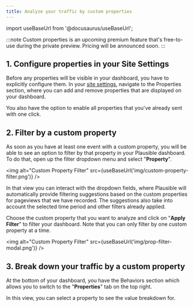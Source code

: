 ```yaml
---
title: Analyze your traffic by custom properties
---
```


import useBaseUrl from '@docusaurus/useBaseUrl';

:::note
Custom properties is an upcoming premium feature that's free-to-use during the private preview. Pricing will be announced soon.
:::

## 1. Configure properties in your Site Settings

Before any properties will be visible in your dashboard, you have to explicitly configure them. In your [site settings](website-settings.md), navigate to the Properties section, where you can add and remove properties that are displayed on your dashboard.

You also have the option to enable all properties that you've already sent with one click.

## 2. Filter by a custom property

As soon as you have at least one event with a custom property, you will be able to see an option to filter by that property in your Plausible dashboard. To do that, open up the filter dropdown menu and select "**Property**".

<img alt="Custom Property Filter" src={useBaseUrl('img/custom-property-filter.png')} />

In that view you can interact with the dropdown fields, where Plausible will automatically provide filtering suggestions based on the custom properties for pageviews that we have recorded. The suggestions also take into account the selected time period and other filters already applied.

Choose the custom property that you want to analyze and click on "**Apply Filter**" to filter your dashboard. Note that you can only filter by one custom property at a time.

<img alt="Custom Property Filter" src={useBaseUrl('img/prop-filter-modal.png')} />

## 3. Break down your traffic by a custom property

At the bottom of your dashboard, you have the Behaviors section which allows you to switch to the "**Properties**" tab on the top right.

In this view, you can select a property to see the value breakdown for.